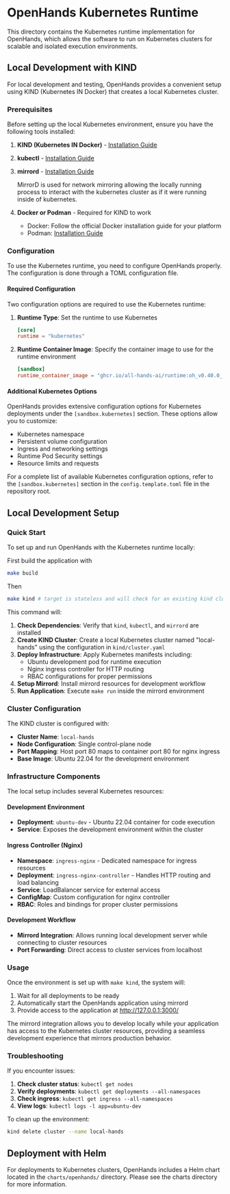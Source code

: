 # OpenHands Kubernetes Runtime

This directory contains the Kubernetes runtime implementation for OpenHands, which allows the software to run on Kubernetes clusters for scalable and isolated execution environments.

## Local Development with KIND

For local development and testing, OpenHands provides a convenient setup using KIND (Kubernetes IN Docker) that creates a local Kubernetes cluster.

### Prerequisites

Before setting up the local Kubernetes environment, ensure you have the following tools installed:

1. **KIND (Kubernetes IN Docker)** - [Installation Guide](https://kind.sigs.k8s.io/docs/user/quick-start/)

2. **kubectl** - [Installation Guide](https://kubernetes.io/docs/tasks/tools/#kubectl)

3. **mirrord** - [Installation Guide](https://metalbear.co/mirrord/docs/overview/quick-start/#installation)

   MirrorD is used for network mirroring allowing the locally running process to interact with the kubernetes cluster as if it were running inside of kubernetes.

4. **Docker or Podman** - Required for KIND to work
   - Docker: Follow the official Docker installation guide for your platform
   - Podman: [Installation Guide](https://podman.io/docs/installation)

### Configuration

To use the Kubernetes runtime, you need to configure OpenHands properly. The configuration is done through a TOML configuration file.

#### Required Configuration

Two configuration options are required to use the Kubernetes runtime:

1. **Runtime Type**: Set the runtime to use Kubernetes

   ```toml
   [core]
   runtime = "kubernetes"
   ```

2. **Runtime Container Image**: Specify the container image to use for the runtime environment
   ```toml
   [sandbox]
   runtime_container_image = "ghcr.io/all-hands-ai/runtime:oh_v0.40.0_image_nikolaik_s_python-nodejs_tag_python3.12-nodejs22"
   ```

#### Additional Kubernetes Options

OpenHands provides extensive configuration options for Kubernetes deployments under the `[sandbox.kubernetes]` section. These options allow you to customize:

- Kubernetes namespace
- Persistent volume configuration
- Ingress and networking settings
- Runtime Pod Security settings
- Resource limits and requests

For a complete list of available Kubernetes configuration options, refer to the `[sandbox.kubernetes]` section in the `config.template.toml` file in the repository root.

## Local Development Setup

### Quick Start

To set up and run OpenHands with the Kubernetes runtime locally:

First build the application with

```bash
make build
```

Then

```bash
make kind # target is stateless and will check for an existing kind cluster or make a new one if not present.
```

This command will:

1. **Check Dependencies**: Verify that `kind`, `kubectl`, and `mirrord` are installed
2. **Create KIND Cluster**: Create a local Kubernetes cluster named "local-hands" using the configuration in `kind/cluster.yaml`
3. **Deploy Infrastructure**: Apply Kubernetes manifests including:
   - Ubuntu development pod for runtime execution
   - Nginx ingress controller for HTTP routing
   - RBAC configurations for proper permissions
4. **Setup Mirrord**: Install mirrord resources for development workflow
5. **Run Application**: Execute `make run` inside the mirrord environment

### Cluster Configuration

The KIND cluster is configured with:

- **Cluster Name**: `local-hands`
- **Node Configuration**: Single control-plane node
- **Port Mapping**: Host port 80 maps to container port 80 for nginx ingress
- **Base Image**: Ubuntu 22.04 for the development environment

### Infrastructure Components

The local setup includes several Kubernetes resources:

#### Development Environment

- **Deployment**: `ubuntu-dev` - Ubuntu 22.04 container for code execution
- **Service**: Exposes the development environment within the cluster

#### Ingress Controller (Nginx)

- **Namespace**: `ingress-nginx` - Dedicated namespace for ingress resources
- **Deployment**: `ingress-nginx-controller` - Handles HTTP routing and load balancing
- **Service**: LoadBalancer service for external access
- **ConfigMap**: Custom configuration for nginx controller
- **RBAC**: Roles and bindings for proper cluster permissions

#### Development Workflow

- **Mirrord Integration**: Allows running local development server while connecting to cluster resources
- **Port Forwarding**: Direct access to cluster services from localhost

### Usage

Once the environment is set up with `make kind`, the system will:

1. Wait for all deployments to be ready
2. Automatically start the OpenHands application using mirrord
3. Provide access to the application at http://127.0.0.1:3000/

The mirrord integration allows you to develop locally while your application has access to the Kubernetes cluster resources, providing a seamless development experience that mirrors production behavior.

### Troubleshooting

If you encounter issues:

1. **Check cluster status**: `kubectl get nodes`
2. **Verify deployments**: `kubectl get deployments --all-namespaces`
3. **Check ingress**: `kubectl get ingress --all-namespaces`
4. **View logs**: `kubectl logs -l app=ubuntu-dev`

To clean up the environment:

```bash
kind delete cluster --name local-hands
```

## Deployment with Helm

For deployments to Kubernetes clusters, OpenHands includes a Helm chart located in the `charts/openhands/` directory.
Please see the charts directory for more information.
